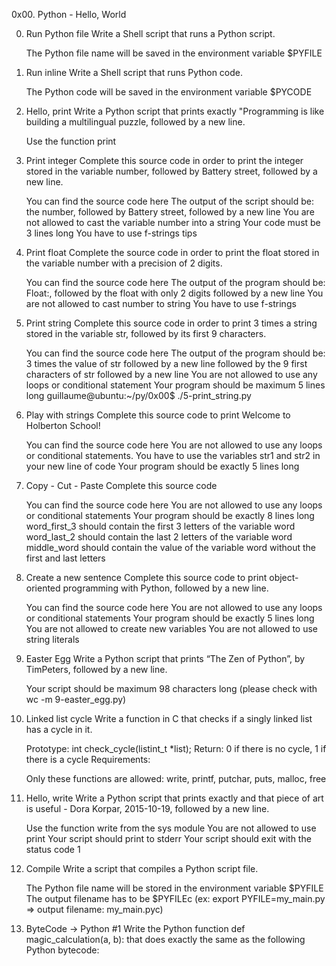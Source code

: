 0x00. Python - Hello, World

0. Run Python file
	Write a Shell script that runs a Python script.

	The Python file name will be saved in the environment variable $PYFILE

1. Run inline
	Write a Shell script that runs Python code.

	The Python code will be saved in the environment variable $PYCODE

2. Hello, print
	Write a Python script that prints exactly "Programming is like building a multilingual puzzle, followed by a new line.

	Use the function print

3. Print integer
	Complete this source code in order to print the integer stored in the variable number, followed by Battery street, followed by a new line.

	You can find the source code here
	The output of the script should be:
		the number, followed by Battery street,
		followed by a new line
	You are not allowed to cast the variable number into a string
	Your code must be 3 lines long
	You have to use f-strings tips

4. Print float
	Complete the source code in order to print the float stored in the variable number with a precision of 2 digits.

	You can find the source code here
	The output of the program should be:
		Float:, followed by the float with only 2 digits
		followed by a new line
	You are not allowed to cast number to string
	You have to use f-strings

5. Print string
	Complete this source code in order to print 3 times a string stored in the variable str, followed by its first 9 characters.

	You can find the source code here
	The output of the program should be:
		3 times the value of str
		followed by a new line
		followed by the 9 first characters of str
		followed by a new line
		You are not allowed to use any loops or conditional statement
	Your program should be maximum 5 lines long
	guillaume@ubuntu:~/py/0x00$ ./5-print_string.py 

6. Play with strings
	Complete this source code to print Welcome to Holberton School!

	You can find the source code here
	You are not allowed to use any loops or conditional statements.
	You have to use the variables str1 and str2 in your new line of code
	Your program should be exactly 5 lines long

7. Copy - Cut - Paste
	Complete this source code

	You can find the source code here
	You are not allowed to use any loops or conditional statements
	Your program should be exactly 8 lines long
	word_first_3 should contain the first 3 letters of the variable word
	word_last_2 should contain the last 2 letters of the variable word
	middle_word should contain the value of the variable word without the first and last letters

8. Create a new sentence
	Complete this source code to print object-oriented programming with Python, followed by a new line.

	You can find the source code here
	You are not allowed to use any loops or conditional statements
	Your program should be exactly 5 lines long
	You are not allowed to create new variables
	You are not allowed to use string literals

9. Easter Egg
	Write a Python script that prints “The Zen of Python”, by TimPeters, followed by a new line.

	Your script should be maximum 98 characters long (please check with wc -m 9-easter_egg.py)

10. Linked list cycle
	Write a function in C that checks if a singly linked list has a cycle in it.

	Prototype: int check_cycle(listint_t *list);
	Return: 0 if there is no cycle, 1 if there is a cycle
	Requirements:

	Only these functions are allowed: write, printf, putchar, puts, malloc, free

11. Hello, write
	Write a Python script that prints exactly and that piece of art is useful - Dora Korpar, 2015-10-19, followed by a new line.

	Use the function write from the sys module
	You are not allowed to use print
	Your script should print to stderr
	Your script should exit with the status code 1

12. Compile
	Write a script that compiles a Python script file.

	The Python file name will be stored in the environment variable $PYFILE
	The output filename has to be $PYFILEc (ex: export PYFILE=my_main.py => output filename: my_main.pyc)

13. ByteCode -> Python #1
	Write the Python function def magic_calculation(a, b): that does exactly the same as the following Python bytecode:
